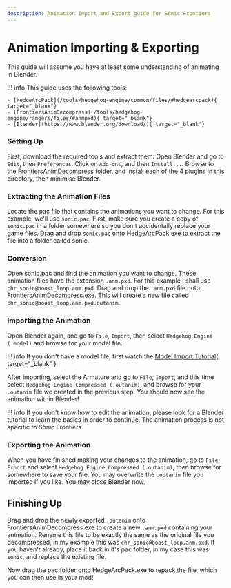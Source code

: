 ```yaml
---
description: Animation Import and Export guide for Sonic Frontiers
---
```

# Animation Importing & Exporting
This guide will assume you have at least some understanding of animating in Blender.

!!! info
    This guide uses the following tools:

    - [HedgeArcPack](/tools/hedgehog-engine/common/files/#hedgearcpack){ target="_blank"}
    - [FrontiersAnimDecompress](/tools/hedgehog-engine/rangers/files/#anmpxd){ target="_blank"}
    - [Blender](https://www.blender.org/download/){ target="_blank"}

### Setting Up
First, download the required tools and extract them. Open Blender and go to `Edit`, then `Preferences`. Click on `Add-ons`, and then `Install...`. Browse to the FrontiersAnimDecompress folder, and install each of the 4 plugins in this directory, then minimise Blender.

### Extracting the Animation Files
Locate the pac file that contains the animations you want to change. For this example, we'll use `sonic.pac`. First, make sure you create a copy of `sonic.pac` in a folder somewhere so you don't accidentally replace your game files. Drag and drop `sonic.pac` onto HedgeArcPack.exe to extract the file into a folder called sonic.

### Conversion
Open sonic.pac and find the animation you want to change. These animation files have the extension `.anm.pxd`. For this example I shall use `chr_sonic@boost_loop.anm.pxd`. Drag and drop the `.anm.pxd` file onto FrontiersAnimDecompress.exe. This will create a new file called `chr_sonic@boost_loop.anm.pxd.outanim`.

### Importing the Animation
Open Blender again, and go to `File`, `Import`, then select `Hedgehog Engine (.model)` and browse for your model file.

!!! info
    If you don't have a model file, first watch the [Model Import Tutorial](https://www.youtube.com/watch?v=B_-YJ2I1_M4){ target="_blank" }

After importing, select the Armature and go to `File`, `Import`, and this time select `Hedgehog Engine Compressed (.outanim)`, and browse for your `.outanim` file we created in the previous step. You should now see the animation within Blender!

!!! info
    If you don't know how to edit the animation, please look for a Blender tutorial to learn the basics in order to continue. The animation process is not specific to Sonic Frontiers.
	
### Exporting the Animation
When you have finished making your changes to the animation, go to `File`, `Export` and select `Hedgehog Engine Compressed (.outanim)`, then browse for somewhere to save your file. You may overwrite the `.outanim` file you imported if you like. You may close Blender now. 

## Finishing Up
Drag and drop the newly exported `.outanim` onto FrontiersAnimDecompress.exe to create a new `.anm.pxd` containing your animation. Rename this file to be exactly the same as the original file you decompressed, in my example this was `chr_sonic@boost_loop.anm.pxd`. If you haven't already, place it back in it's pac folder, in my case this was `sonic`, and replace the existing file. 

Now drag the pac folder onto HedgeArcPack.exe to repack the file, which you can then use in your mod!